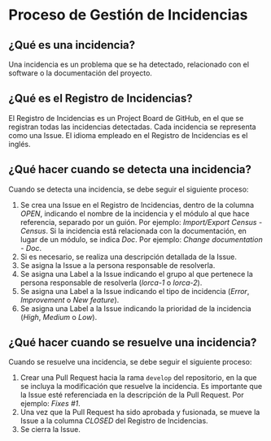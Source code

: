 # Proceso de Gestión de Incidencias

## ¿Qué es una incidencia?

Una incidencia es un problema que se ha detectado, relacionado con el software o la documentación del proyecto.

## ¿Qué es el Registro de Incidencias?

El Registro de Incidencias es un Project Board de GitHub, en el que se registran todas las incidencias detectadas. Cada incidencia se representa como una Issue. El idioma empleado en el Registro de Incidencias es el inglés.

## ¿Qué hacer cuando se detecta una incidencia?

Cuando se detecta una incidencia, se debe seguir el siguiente proceso:

1. Se crea una Issue en el Registro de Incidencias, dentro de la columna *OPEN*,  indicando el nombre de la incidencia y el módulo al que hace referencia, separado por un guión. Por ejemplo: *Import/Export Census - Census*. Si la incidencia está relacionada con la documentación, en lugar de un módulo, se indica *Doc*. Por ejemplo: *Change documentation - Doc*.
2. Si es necesario, se realiza una descripción detallada de la Issue.
3. Se asigna la Issue a la persona responsable de resolverla.
4. Se asigna una Label a la Issue indicando el grupo al que pertenece la persona responsable de resolverla (*lorca-1* o *lorca-2*).
5. Se asigna una Label a la Issue indicando el tipo de incidencia (*Error*, *Improvement* o *New feature*).
6. Se asigna una Label a la Issue indicando la prioridad de la incidencia (*High*, 
*Medium* o *Low*).

## ¿Qué hacer cuando se resuelve una incidencia?

Cuando se resuelve una incidencia, se debe seguir el siguiente proceso:

1. Crear una Pull Request hacia la rama `develop` del repositorio, en la que se incluya la modificación que resuelve la incidencia. Es importante que la Issue esté referenciada en la descripción de la Pull Request. Por ejemplo: *Fixes #1*.
2. Una vez que la Pull Request ha sido aprobada y fusionada, se mueve la Issue a la columna *CLOSED* del Registro de Incidencias.
3. Se cierra la Issue.

